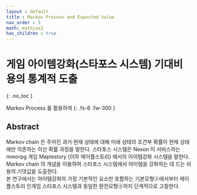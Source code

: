 ```yaml
---
layout : default
title : Markov Process and Expected Value
nav_order : 3
math: mathjax3
has_children : true
---
```



# 게임 아이템강화(스타포스 시스템) 기대비용의 통계적 도출
{: .no_toc }

Markov Process 를 활용하여
{: .fs-6 .fw-300 }



## Abstract
Markov chain 은 주어진 과거·현재 상태에 대해 미래 상태의 조건부 확률이 현재 상태에만 의존하는 이산 확률 과정을 말한다. 스타포스 시스템은 Nexon 이 서비스하는 mmorpg 게임 Maplestory (이하 메이플스토리) 에서의 아이템강화 시스템을 말한다.  
Markov chain 의 개념을 이용하여 스타포스 시스템에서 아이템을 강화하는 데 드는 비용의 기댓값을 도출한다.  
본 연구에서는 아이템강화의 가장 기본적인 요소만 포함하는 기본모형ⓐ에서부터 메이플스토리 인게임 스타포스 시스템과 동일한 완전모형ⓓ까지 단계적으로 고찰한다.





<!--

#### **Definition** *state value function* $v_i$
$$ v(s) = E[G_t|X_t=s] $$
The state value function $v(s)$ is the expected return starting from state $s$.

#### **Lemma** *Bellman Equation*
$$v(s) = E[g(X_{t+1}) + \gamma v(X_{t+1}) | X_t =s]$$
*proof)* By the definition of return $G_t$ and state value function $v(s)$, it's trivial.

#### **Theorem** *solution for value function*
 $$v(s) = g(s) + \gamma\sum_{s'\in S} p_{ss'}v(s')$$
 where $p_{ss'} = P(X_{t+1}=s'|X_{t}=s)$.

 *proof)* $\sum\limits_{s'\in S} p_{ss'}v(s') = $



#### **Definition** *return* $G_t$
$$ G_t = g(X_{t+1}) + \gamma g(X_{t+2}) + \gamma^2g(X_{t+3}) + \cdots = \sum_{k \ge 1} \gamma^{k-1} g(X_{t+k}) $$
*Return* $G_t$ is the present value of total future reward.

-->
